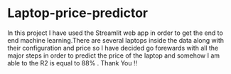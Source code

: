 # Laptop-price-predictor
In this project I have used the Streamlit web app in order to get the end to end machine learning.There are several laptops inside the data along with their configuration and price so I have decided go forewards with all the major steps in order to predict the price of the laptop and somehow I am able to the R2 is equal to 88% . Thank You !!
